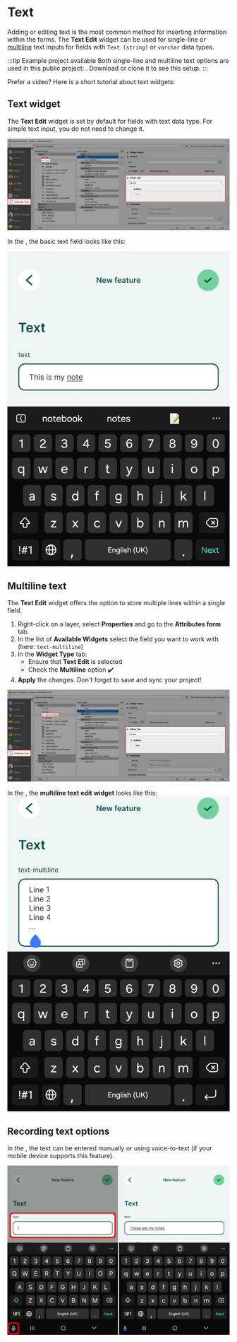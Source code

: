 # Text

Adding or editing text is the most common method for inserting information within the forms. The **Text Edit** widget can be used for single-line or [multiline](#multiline-text) text inputs for fields with `Text (string)` or `varchar` data types.

:::tip Example project available
Both single-line and multiline text options are used in this public project: <MerginMapsProject id="documentation/form-widgets" />. Download or clone it to see this setup.
:::

Prefer a video? Here is a short tutorial about text widgets:
<YouTube id="0Y5GKyjmfqo" />

## Text widget
The **Text Edit** widget is set by default for fields with text data type. For simple text input, you do not need to change it.

![QGIS Text Edit Widget Type](./qgis-form-text.jpg "QGIS Text Edit Widget Type")

In the <MobileAppNameShort />, the basic text field looks like this:

![Mergin Maps mobile app text field form](./mobile-form-text.webp "Mergin Maps mobile app text field form")


## Multiline text

The **Text Edit** widget offers the option to store multiple lines within a single field.
1. Right-click on a layer, select **Properties** and go to the **Attributes form** tab.
2. In the list of **Available Widgets** select the field you want to work with (here: `text-multiline`)
3. In the **Widget Type** tab:
   - Ensure that **Text Edit** is selected
   - Check the **Multiline** option :heavy_check_mark:
4. **Apply** the changes. Don't forget to save and sync your project!

![QGIS multiline text field setup](./qgis-form-text-multiline.jpg "QGIS multiline text field setup")

In the <MobileAppNameShort />, the **multiline text edit widget** looks like this:
![Mergin Maps mobile app multiline text field form](./mobile-form-text-multiline.jpg "Mergin Maps mobile app multiline text field form")

## Recording text options

In the <MobileAppNameShort />, the text can be entered manually or using voice-to-text (if your mobile device supports this feature).

![Using voice to text in Mergin Maps mobile app](./mobile-form-text-voice-input.jpg "Using voice to text in Mergin Maps mobile app")
